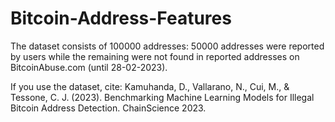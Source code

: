 # Bitcoin-Address-Features
The dataset consists of 100000 addresses: 50000 addresses were reported by users while the remaining were not found in reported addresses on BitcoinAbuse.com (until  28-02-2023). 

If you use the dataset, cite: Kamuhanda, D., Vallarano, N., Cui, M., &amp; Tessone, C. J. (2023). Benchmarking Machine Learning Models for Illegal Bitcoin Address Detection. ChainScience 2023.
